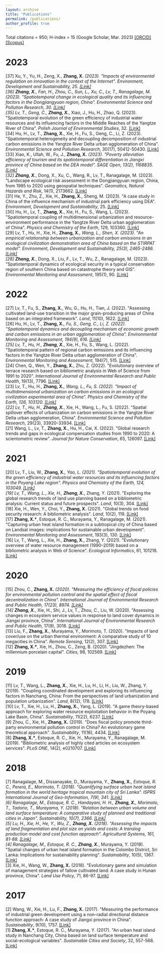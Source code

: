 ```yaml
---
layout: archive
title: "Publications"
permalink: /publications/
author_profile: true
---
```

Total citations = 950; H-index = 15 (Google Scholar, Mar. 2023) [[ORCID]](https://orcid.org/0000-0002-5180-8371) [[Scopus]](https://www.scopus.com/authid/detail.uri?authorId=57194289047)

2023
====
[37] Xu, Y., Yu, H., Zeng, X., <strong>Zhang, X.*</strong> (2023). "Impacts of environmental regulation on innovation in the context of the Internet". _Environment, Development and Sustainability_, 25. [[Link]](https://link.springer.com/article/10.1007/s10668-022-02615-w)  
[36] <strong>Zhang, X.</strong>, Fan, H., Zhou, C., Sun, L., Xu, C., Lv, T., Ranagalage, M. (2023). "Spatiotemporal change in ecological quality and its influencing factors in the Dongjiangyuan region, China". _Environmental Science and Pollution Research_, 30. [[Link]](https://link.springer.com/article/10.1007/s11356-023-27229-1)  
[35] Lv, T., Geng, C., <strong>Zhang, X.*</strong>, Xiao, J., Hu, H., Zhao, Q. (2023). "Spatiotemporal evolution of the green efficiency of industrial water resources and its influencing factors in the Middle Reaches of the Yangtze River of China". _Polish Journal of Environmental Studies_, 32. [[Link]](http://www.pjoes.com/)  
[34] Hu, H., Lv, T., <strong>Zhang, X.</strong>, Xie, H., Fu, S., Geng, C., Li, Z. (2023). "Spatiotemporal heterogeneity and decoupling decomposition of industrial carbon emissions in the Yangtze River Delta urban agglomeration of China". _Environmental Science and Pollution Research_, 30(17), 50412-50430. [[Link]](https://link.springer.com/article/10.1007/s11356-023-25794-z)  
[33] Xiao, K., Ullah, W., Fu, J., <strong>Zhang, X.*</strong> (2023). "Poverty alleviation efficiency of tourism and its spatiotemporal differentiation in Jiangxi province of China based on the DEA model". _SAGE Open_, 13(2), 1168835. [[Link]](https://journals.sagepub.com/doi/10.1177/21582440231168835)  
[32] <strong>Zhang, X.*</strong>, Dong, X., Xu, C., Wang, R., Lv, T., Ranagalage, M. (2023). "Landscape ecological risk assessment in the Dongjiangyuan region, China, from 1985 to 2020 using geospatial techniques". _Geomatics, Natural Hazards and Risk_, 14(1), 2173662. [[Link]](https://www.tandfonline.com/doi/full/10.1080/19475705.2023.2173662)  
[31] He, Y., Zhu, Z., Xie, H., <strong>Zhang, X.</strong>, Sheng, M. (2023). "A case study in China of the influence mechanism of industrial park efficiency using DEA". _Environment, Development and Sustainability_, 25. [[Link]](https://link.springer.com/article/10.1007/s10668-022-02290-x)  
[30] Hu, H., Lv, T., <strong>Zhang, X.</strong>, Xie, H., Fu, S., Wang, L. (2023). "Spatiotemporal coupling of multidimensional urbanization and resource-environment performance in the Yangtze River Delta urban agglomeration of China". _Physics and Chemistry of the Earth_, 129, 103360. [[Link]](https://www.sciencedirect.com/science/article/pii/S1474706523000049)  
[29] Lv, T., Hu, H., Xie, H., <strong>Zhang, X.*</strong>, Wang, L., Shen, X. (2023). "An empirical relationship between urbanization and carbon emissions in an ecological civilization demonstration area of China based on the STIRPAT model". _Environment, Development and Sustainability_, 25(3), 2465-2486. [[Link]](https://link.springer.com/article/10.1007/s10668-022-02144-6)  
[28] <strong>Zhang, X.*</strong>, Dong, X., Liu, F., Lv, T., Wu, Z., Ranagalage, M. (2023). "Spatiotemporal dynamics of ecological security in a typical conservation region of southern China based on catastrophe theory and GIS". _Environmental Monitoring and Assessment_, 195(1), 90. [[Link]](https://link.springer.com/article/10.1007/s10661-022-10669-6)  

2022
====
[27] Lv, T., Fu, S., <strong>Zhang, X.</strong>, Wu, G., Hu, H., Tian, J. (2022). "Assessing cultivated land-use transition in the major grain-producing areas of China based on an integrated framework". _Land_, 11(10), 1622. [[Link]](https://www.mdpi.com/2073-445X/11/10/1622)  
[26] Hu, H., Lv, T., <strong>Zhang, X.*</strong>, Fu, S., Geng, C., Li, Z. (2022). "Spatiotemporal dynamics and decoupling mechanism of economic growth and carbon emissions in an urban agglomeration of China". _Environmental Monitoring and Assessment_, 194(9), 616. [[Link]](https://link.springer.com/article/10.1007/s10661-022-10195-5)  
[25] Lv, T., Hu, H., <strong>Zhang, X.*</strong>, Xie, H., Fu, S., Wang, L. (2022). "Spatiotemporal pattern of regional carbon emissions and its influencing factors in the Yangtze River Delta urban agglomeration of China". _Environmental Monitoring and Assessment_, 194(7), 515. [[Link]](https://link.springer.com/article/10.1007/s10661-022-10085-w)  
[24] Chen, Q., Wen, Y., <strong>Zhang, X.</strong>, Zhu, Z. (2022). "Evolutionary overview of terrace research based on bibliometric analysis in Web of Science from 1991 to 2020". _International Journal of Environmental Research and Public Health_, 19(13), 7796. [[Link]](https://www.mdpi.com/1660-4601/19/13/7796)  
[23] Lv, T., Hu, H., <strong>Zhang, X.*</strong>, Wang, L., Fu, S. (2022). "Impact of multidimensional urbanization on carbon emissions in an ecological civilization experimental area of China". _Physics and Chemistry of the Earth_, 126, 103120. [[Link]](https://www.sciencedirect.com/science/article/pii/S1474706522000158)  
[22] Lv, T., Hu, H., <strong>Zhang, X.*</strong>, Xie, H., Wang, L., Fu, S. (2022). "Spatial spillover effects of urbanization on carbon emissions in the Yangtze River Delta urban agglomeration, China". _Environmental Science and Pollution Research_, 29(23), 33920-33934. [[Link]](https://link.springer.com/article/10.1007/s11356-021-17872-x)  
[21] Wang, L., Lv, T., <strong>Zhang, X.</strong>, Hu, H., Cai, X. (2022). "Global research trends and gaps in ecological compensation studies from 1990 to 2020: A scientometric review". _Journal for Nature Conservation_, 65, 126097. [[Link]](https://www.sciencedirect.com/science/article/abs/pii/S1617138121001448)  

2021
====
[20] Lv, T., Liu, W., <strong>Zhang, X.*</strong>, Yao, L. (2021). "Spatiotemporal evolution of the green efficiency of industrial water resources and its influencing factors in the Poyang Lake region". _Physics and Chemistry of the Earth_, 124, 103049. [[Link]](https://www.sciencedirect.com/science/article/pii/S1474706521000929)  
[19] Lv, T., Wang, L., Xie, H., <strong>Zhang, X.*</strong>, Zhang, Y. (2021). "Exploring the global research trends of land use planning based on a bibliometric analysis: Current status and future prospects". _Land_, 10(3), 304. [[Link]](https://www.mdpi.com/2073-445X/10/3/304)  
[18] Xie, H., Wen, Y., Choi, Y., <strong>Zhang, X.</strong> (2021). "Global trends on food security research: A bibliometric analysis". _Land_, 10(2), 119. [[Link]](https://www.mdpi.com/2073-445X/10/2/119)  
[17] <strong>Zhang, X.*</strong>, Estoque, R. C., Murayama, Y., Ranagalage, M. (2021). "Capturing urban heat island formation in a subtropical city of China based on Landsat images: implications for sustainable urban development". _Environmental Monitoring and Assessment_, 193(3), 130. [[Link]](https://link.springer.com/article/10.1007%2Fs10661-021-08890-w)  
[16] Lv, T., Wang, L., Xie, H., <strong>Zhang, X.</strong>, Zhang, Y. (2021). "Evolutionary overview of water resource management (1990–2019) based on a bibliometric analysis in Web of Science". _Ecological Informatics_, 61, 101218. [[Link]](https://www.sciencedirect.com/science/article/abs/pii/S1574954121000091)

2020
====
[15] Zhou, C., <strong>Zhang, X.*</strong> (2020). "Measuring the efficiency of fiscal policies for environmental pollution control and the spatial effect of fiscal decentralization in China". _International Journal of Environmental Research and Public Health_, 17(23), 8974. [[Link]](https://www.mdpi.com/1660-4601/17/23/8974)  
[14] <strong>Zhang, X.*</strong>, Xie, H., Shi, J., Lv, T., Zhou, C., Liu, W. (2020). "Assessing changes in ecosystem service values in response to land cover dynamics in Jiangxi province, China". _International Journal of Environmental Research and Public Health_, 17(9), 3018. [[Link]](https://www.mdpi.com/1660-4601/17/9/3018)  
[13] Liu, F., <strong>Zhang, X.</strong>, Murayama, Y., Morimoto, T. (2020). "Impacts of land cover/use on the urban thermal environment: A comparative study of 10 megacities in China". _Remote Sensing_, 12(2), 307. [[Link]](https://www.mdpi.com/2072-4292/12/2/307)  
[12] <strong>Zhang, X.*</strong>, Xie, H., Zhou, C., Zeng, B. (2020). "Jingdezhen: The millennium porcelain capital". _Cities_, 98, 102569. [[Link]](https://www.sciencedirect.com/science/article/abs/pii/S0264275119309916)

2019
====
[11] Lv, T., Wang, L., <strong>Zhang, X.</strong>, Xie, H., Lu, H., Li, H., Liu, W., Zhang, Y. (2019). "Coupling coordinated development and exploring its influencing factors in Nanchang, China: From the perspectives of land urbanization and population urbanization". _Land_, 8(12), 178. [[Link]](https://www.mdpi.com/2073-445X/8/12/178)  
[10] Lv, T., Xie, H., Lu, H., <strong>Zhang, X.</strong>, Yang, L. (2019). "A game theory-based approach for exploring water resource exploitation behavior in the Poyang Lake Basin, China". _Sustainability_, 11(22), 6237. [[Link]](https://www.mdpi.com/2071-1050/11/22/6237)  
[9] Zhou, C., Xie, H., <strong>Zhang, X.</strong> (2019). "Does fiscal policy promote third-party environmental pollution control in China? An evolutionary game theoretical approach". _Sustainability_, 11(16), 4434. [[Link]](https://www.mdpi.com/2071-1050/11/16/4434)  
[8] <strong>Zhang, X.*</strong>, Estoque, R. C., Xie, H., Murayama, Y., Ranagalage, M. (2019). "Bibliometric analysis of highly cited articles on ecosystem services". _PLoS ONE_, 14(2), e0210707. [[Link]](https://journals.plos.org/plosone/article?id=10.1371/journal.pone.0210707)

2018
====
[7] Ranagalage, M., Dissanayake, D., Murayama, Y., <strong>Zhang, X.*</strong>, Estoque, R. C., Perera, E., Morimoto, T. (2018). "Quantifying surface urban heat island formation in the world heritage tropical mountain city of Sri Lanka". _ISPRS International Journal of Geo-Information_, 7(9), 341. [[Link]](https://www.mdpi.com/2220-9964/7/9/341)  
[6] Ranagalage, M., Estoque, R. C., Handayani, H. H., <strong>Zhang, X.</strong>, Morimoto, T., Tadono, T., Murayama, Y. (2018). "Relation between urban volume and land surface temperature: A comparative study of planned and traditional cities in Japan". _Sustainability_, 10(7), 2366. [[Link]](https://www.mdpi.com/2071-1050/10/7/2366)  
[5] Lu, H., Xie, H., He, Y., Wu, Z., <strong>Zhang, X.</strong> (2018). "Assessing the impacts of land fragmentation and plot size on yields and costs: A translog production model and cost function approach". _Agricultural Systems_, 161, 81-88. [[Link]](https://www.sciencedirect.com/science/article/pii/S0308521X17309034)  
[4] Ranagalage, M., Estoque, R. C., <strong>Zhang, X.*</strong>, Murayama, Y. (2018). "Spatial changes of urban heat island formation in the Colombo District, Sri Lanka: Implications for sustainability planning". _Sustainability_, 10(5), 1367. [[Link]](https://www.mdpi.com/2071-1050/10/5/1367)  
[3] Xie, H., Wang, W., <strong>Zhang, X.</strong> (2018). "Evolutionary game and simulation of management strategies of fallow cultivated land: A case study in Hunan province, China". _Land Use Policy_, 71, 86-97. [[Link]](https://www.sciencedirect.com/science/article/pii/S0264837717311328)

2017
====
[2] Wang, W., Xie, H., Lu, F., <strong>Zhang, X.</strong> (2017). "Measuring the performance of industrial green development using a non-radial directional distance function approach: A case study of Jiangxi province in China". _Sustainability_, 9(10), 1757. [[Link]](https://www.mdpi.com/2071-1050/9/10/1757)  
[1] <strong>Zhang, X.*</strong>, Estoque, R. C., Murayama, Y. (2017). "An urban heat island study in Nanchang City, China based on land surface temperature and social-ecological variables". _Sustainable Cities and Society_, 32, 557-568. [[Link]](https://www.sciencedirect.com/science/article/pii/S221067071730094X)
